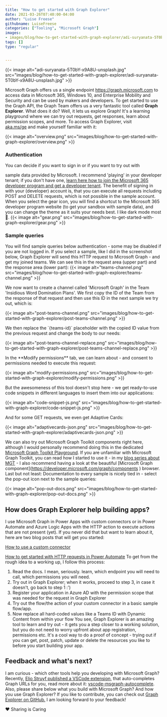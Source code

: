 ```yaml
---
title: "How to get started with Graph Explorer"
date: 2021-03-26T07:40:00-04:00
author: "Luise Freese"
githubname: LuiseFreese
categories: ["Tooling", "Microsoft Graph"]
images:
- images/blog/how-to-get-started-with-graph-explorer/adi-suryanata-5T0bY-x9A8U-unsplash.jpg
tags: []
type: "regular"


---
```


{{< image alt="adi-suryanata-5T0bY-x9A8U-unsplash.jpg" src="images/blog/how-to-get-started-with-graph-explorer/adi-suryanata-5T0bY-x9A8U-unsplash.jpg" >}}

Microsoft Graph offers us a single endpoint
<https://graph.microsoft.com> to access data in Microsoft 365, Windows
10, and Enterprise Mobility and Security and can be used by makers and
developers. To get started to use the Graph API, the Graph Team offers
us a very fantastic tool called **Graph Explorer**.
What does it do? Well, it lets us explore Graph! It's a learning
playground where we can try out requests, get responses, learn about
permission scopes, and more. To access Graph Explorer, visit
[aka.ms/ge](https://aka.ms/ge) and make yourself familiar with it:

{{< image alt="overview.png" src="images/blog/how-to-get-started-with-graph-explorer/overview.png" >}}

### Authentication 

You can decide if you want to sign in or if you want to try out with

sample data provided by Microsoft. I recommend 'playing' in your
developer tenant; if you don't have one, [learn here how to join the
Microsoft 365 developer program and get a developer
tenant](https://techcommunity.microsoft.com/t5/microsoft-365-pnp-blog/what-is-a-dev-tenant-and-why-would-you-want-one/ba-p/2036610).
The benefit of signing in with your (developer) account is, that you can
execute all requests including POST and DELETE requests, which is not
possible in the sample account.
When you select the gear icon, you will find a shortcut to the Microsoft
365 developer program website (to get your sandbox with sample data),
and you can change the theme as it suits your needs best. I like dark
mode most :black_heart:.
{{< image alt="gear.png" src="images/blog/how-to-get-started-with-graph-explorer/gear.png" >}}

### Sample queries 

You will find sample queries below authentication - some may be disabled
if you are not logged in. If you select  a sample, like I did in the
screenshot below, Graph Explorer will send this HTTP request to
Microsoft Graph - and get my joined teams. We can see this in the
request area (upper part) and the response area (lower part):
{{< image alt="teams-channel.png" src="images/blog/how-to-get-started-with-graph-explorer/teams-channel.png" >}}

We now want to create a channel called 'Microsoft Graph' in the Team
'Insidious Word Domination Plans'. We first copy the ID of the Team
from the response of that request and then use this ID in the next
sample we try out, which is:

{{< image alt="post-teams-channel.png" src="images/blog/how-to-get-started-with-graph-explorer/post-teams-channel.png" >}}

We then replace the \`{teams-id}\` placeholder with the copied ID value
from the previous request and change the body to our needs:

{{< image alt="post-teams-channel-replace.png" src="images/blog/how-to-get-started-with-graph-explorer/post-teams-channel-replace.png" >}}

In the \*\*Modify permissions\*\* tab, we can learn about - and consent
to permissions needed to execute this request:

{{< image alt="modify-permissions.png" src="images/blog/how-to-get-started-with-graph-explorer/modify-permissions.png" >}}

But the awesomeness of this tool doesn't stop here - we get
ready-to-use code snippets in different languages to insert them into
our applications:

{{< image alt="code-snippet-js.png" src="images/blog/how-to-get-started-with-graph-explorer/code-snippet-js.png" >}}

And for some GET requests, we even get Adaptive Cards:

{{< image alt="adaptivecards-json.png" src="images/blog/how-to-get-started-with-graph-explorer/adaptivecards-json.png" >}}

We can also try out Microsoft Graph Toolkit components right here,
although I would personally recommend doing this in the dedicated
[Microsoft Graph Toolkit Playground](https://mgt.dev). If you are
unfamiliar with Microsoft Graph Toolkit, you can read how I started to
use it - in my [blog series about
MGT](https://m365princess.com/exploring-microsoft-graph-toolkit-lap-as-non-developer/) -
I also recommend having a look at the beautiful \[Microsoft Graph
component\](<https://developer.microsoft.com/graph/components> )
browser.
Last but not least: Documentation to every sample is nicely tied in -
select  the pop-out icon next to the sample queries:

{{< image alt="pop-out-docs.png" src="images/blog/how-to-get-started-with-graph-explorer/pop-out-docs.png" >}}


## How does Graph Explorer help building apps? 

I use Microsoft Graph in Power Apps with custom connectors or in Power
Automate and Azure Logic Apps with the HTTP action to execute actions
that are not present (yet). If you never did that but want to learn
about it, here are two blog posts that will get you started:

[How to use a custom
connector](https://m365princess.com/how-to-use-a-custom-connector-in-power-automate/)

[How to get started with HTTP requests in Power
Automate](https://m365princess.com/how-to-get-started-with-http-requests-in-power-automate)
To get from the rough idea to a working up, I follow this process:

1.  Read the docs. I mean, seriously. learn, which endpoint you will
    need to call, which permissions you will need.
2.  Try out in Graph Explorer; when it works, proceed to step 3, in case
    it doesn't, go back to step 1 :')
3.  Register your application in Azure AD with the permission scope that
    was needed for the request in Graph Explorer
4.  Try out the flow/the action of your custom connector in a basic
    sample flow/app.
5.  Now replace all hard-coded values like a Teams ID with Dynamic
    Content from within your flow
You see, Graph Explorer is an amazing tool to learn and try out - it
gets you a step closer to a working solution, but you do not need to
worry upfront about app registration, permissions etc. It's a cool way
to do a proof of concept - trying out if you can get, post, patch,
update or delete the resources you like to before you start building
your app.

## Feedback and what's next? 

I am curious - which other tools help you developing with Microsoft
Graph? Recently, [Elio Struyf published a VSCode
extension](https://marketplace.visualstudio.com/items?itemName=eliostruyf.vscode-msgraph-autocomplete),
that auto-completes Graph URLs for you, read more about it:
[vscode-msgraph-autocomplete](https://techcommunity.microsoft.com/t5/microsoft-365-pnp-blog/new-vscode-extension-for-autocompleting-your-microsoft-graph/ba-p/2231013).
Also, please share below what you build with Microsoft Graph? And how
you use Graph Explorer? If you like to contribute, you can check out
[Graph Explorer on
GitHub.](https://github.com/microsoftgraph/microsoft-graph-explorer-v4)
I am looking forward to your feedback!

❤ Sharing is Caring
 